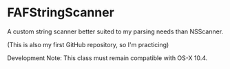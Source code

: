 FAFStringScanner
================

A custom string scanner better suited to my parsing needs than NSScanner.


(This is also my first GitHub repository, so I'm practicing)


Development Note: This class must remain compatible with OS-X 10.4.
